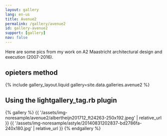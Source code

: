 ```yaml
---
layout: gallery
lang: en-us
title: Avenue2
permalink: /gallery/avenue2
id: gallery-avenue2
support: [gallery]
nav: false
---
```


Here are some pics from my work on A2 Maastricht architectural design and execution
(2007-2016).

## opieters method

{% include gallery_layout.liquid gallery=site.data.galleries.avenue2 %}

## Using the lightgallery_tag.rb plugin

{% gallery %}
{{ '/assets/img-noresample/avenue2/albertheijn201712_ft24263-250x192.jpeg' | relative_url }}
{{ '/assets/img-noresample/astyle/20140831202837-bd2786fa-240x180.jpg' | relative_url }}
{% endgallery %}
